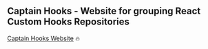 ## Captain Hooks - Website for grouping React Custom Hooks Repositories

[Captain Hooks Website](https://hooksipedia-app.herokuapp.com/) :fire: 
